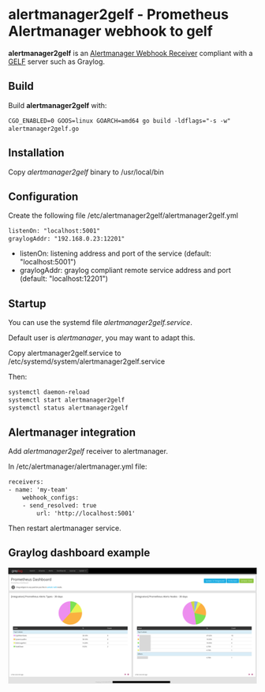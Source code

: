 # alertmanager2gelf - Prometheus Alertmanager webhook to gelf

**alertmanager2gelf** is an [Alertmanager Webhook Receiver]
compliant with a [GELF] server such as Graylog.

[GELF]: http://docs.graylog.org/en/3.0/pages/gelf.html
[Alertmanager Webhook Receiver]: https://prometheus.io/docs/operating/integrations/#alertmanager-webhook-receiver

## Build

Build **alertmanager2gelf** with:

    CGO_ENABLED=0 GOOS=linux GOARCH=amd64 go build -ldflags="-s -w" alertmanager2gelf.go

## Installation

Copy *alertmanager2gelf* binary to /usr/local/bin

## Configuration

Create the following file /etc/alertmanager2gelf/alertmanager2gelf.yml

    listenOn: "localhost:5001"
    graylogAddr: "192.168.0.23:12201"

* listenOn: listening address and port of the service (default: "localhost:5001")
* graylogAddr: graylog compliant remote service address and port (default: "localhost:12201")

## Startup

You can use the systemd file *alertmanager2gelf.service*.

Default user is *alertmanager*, you may want to adapt this.

Copy alertmanager2gelf.service to /etc/systemd/system/alertmanager2gelf.service

Then:

    systemctl daemon-reload
    systemctl start alertmanager2gelf
    systemctl status alertmanager2gelf


## Alertmanager integration

Add *alertmanager2gelf* receiver to alertmanager.

In /etc/alertmanager/alertmanager.yml file:

    receivers:
    - name: 'my-team'
        webhook_configs:
        - send_resolved: true
            url: 'http://localhost:5001'

Then restart alertmanager service.

## Graylog dashboard example

![Graylog dashboard example](graylog-dashboard.png "Graylog dashboard example")